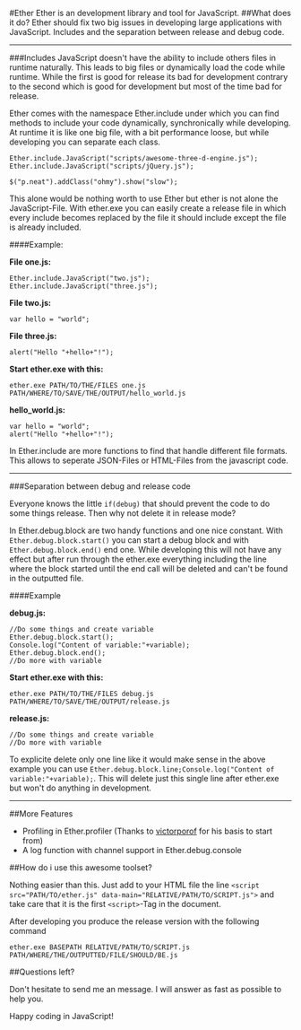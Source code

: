#Ether
Ether is an development library and tool for JavaScript.
##What does it do?
Ether should fix two big issues in developing large applications with JavaScript. Includes and the separation between release and debug code.

---

###Includes
JavaScript doesn't have the ability to include others files in runtime naturally. This leads to big files or dynamically load the code while runtime. While the first is good for release its bad for development contrary to the second which is good for development but most of the time bad for release.

Ether comes with the namespace Ether.include under which you can find methods to include your code dynamically, synchronically while developing. At runtime it is like one big file, with a bit performance loose, but while developing you can separate each class.

    Ether.include.JavaScript("scripts/awesome-three-d-engine.js");
    Ether.include.JavaScript("scripts/jQuery.js");
    
    $("p.neat").addClass("ohmy").show("slow");

This alone would be nothing worth to use Ether but ether is not alone the JavaScript-File. With ether.exe you can easily create a release file in which every include becomes replaced by the file it should include except the file is already included.

####Example:

__File one.js:__

    Ether.include.JavaScript("two.js");
    Ether.include.JavaScript("three.js");

__File two.js:__

    var hello = "world";

__File three.js:__

    alert("Hello "+hello+"!");

__Start ether.exe with this:__

    ether.exe PATH/TO/THE/FILES one.js PATH/WHERE/TO/SAVE/THE/OUTPUT/hello_world.js

__hello_world.js:__

    var hello = "world";
    alert("Hello "+hello+"!");

In Ether.include are more functions to find that handle different file formats. This allows to seperate JSON-Files or HTML-Files from the javascript code.

---

###Separation  between debug and release code

Everyone knows the little <code>if(debug)</code> that should prevent the code to do some things release. Then why not delete it in release mode?

In Ether.debug.block are two handy functions and one nice constant. With <code>Ether.debug.block.start()</code> you can start a debug block and with <code>Ether.debug.block.end()</code> end one. While developing this will not have any effect but after run through the ether.exe everything including the line where the block started until the end call will be deleted and can't be found in the outputted file.

####Example

__debug.js:__

    //Do some things and create variable
    Ether.debug.block.start();
    Console.log("Content of variable:"+variable);
    Ether.debug.block.end();
    //Do more with variable


__Start ether.exe with this:__

    ether.exe PATH/TO/THE/FILES debug.js PATH/WHERE/TO/SAVE/THE/OUTPUT/release.js

__release.js:__

    //Do some things and create variable
    //Do more with variable

To explicite delete only one line like it would make sense in the above example you can use <code>Ether.debug.block.line;Console.log("Content of variable:"+variable);</code>. This will delete just this single line after ether.exe but won't do anything in development.

---

##More Features

* Profiling in Ether.profiler (Thanks to [victorporof](https://github.com/victorporof) for his basis to start from)
* A log function with channel support in Ether.debug.console

##How do i use this awesome toolset?

Nothing easier than this. Just add to your HTML file the line `<script src="PATH/TO/ether.js" data-main="RELATIVE/PATH/TO/SCRIPT.js">` and take care that it is the first `<script>`-Tag in the document.

After developing you produce the release version with the following command

    ether.exe BASEPATH RELATIVE/PATH/TO/SCRIPT.js PATH/WHERE/THE/OUTPUTTED/FILE/SHOULD/BE.js

##Questions left?

Don't hesitate to send me an message. I will answer as fast as possible to help you.

Happy coding in JavaScript!